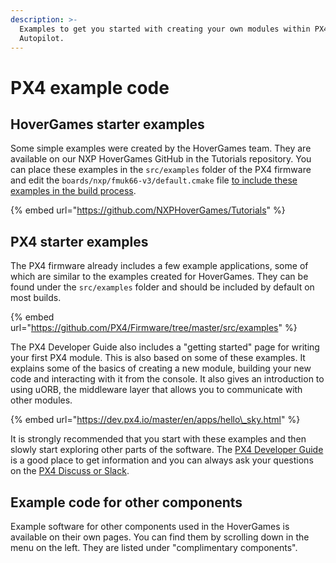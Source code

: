 ```yaml
---
description: >-
  Examples to get you started with creating your own modules within PX4
  Autopilot.
---
```


# PX4 example code

## HoverGames starter examples

Some simple examples were created by the HoverGames team. They are available on our NXP HoverGames GitHub in the Tutorials repository. You can place these examples in the `src/examples` folder of the PX4 firmware and edit the `boards/nxp/fmuk66-v3/default.cmake` file [to include these examples in the build process](https://dev.px4.io/master/en/apps/hello_sky.html#build-the-applicationfirmware). 

{% embed url="https://github.com/NXPHoverGames/Tutorials" %}

## PX4 starter examples

The PX4 firmware already includes a few example applications, some of which are similar to the examples created for HoverGames. They can be found under the `src/examples` folder and should be included by default on most builds. 

{% embed url="https://github.com/PX4/Firmware/tree/master/src/examples" %}

The PX4 Developer Guide also includes a "getting started" page for writing your first PX4 module. This is also based on some of these examples. It explains some of the basics of creating a new module, building your new code and interacting with it from the console. It also gives an introduction to using uORB, the middleware layer that allows you to communicate with other modules.

{% embed url="https://dev.px4.io/master/en/apps/hello\_sky.html" %}

It is strongly recommended that you start with these examples and then slowly start exploring other parts of the software. The [PX4 Developer Guide](https://dev.px4.io/master/en/index.html) is a good place to get information and you can always ask your questions on the [PX4 Discuss or Slack](../contact.md#px4-slack-and-discuss-forum).

## Example code for other components

Example software for other components used in the HoverGames is available on their own pages. You can find them by scrolling down in the menu on the left. They are listed under "complimentary components". 

